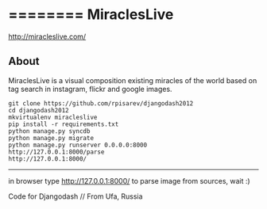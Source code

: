 ========
MiraclesLive
========
http://miracleslive.com/


About
-----
MiraclesLive is a visual composition existing miracles of the world based on tag search in instagram, flickr and google images.


~~~~{.bash}
git clone https://github.com/rpisarev/djangodash2012
cd djangodash2012
mkvirtualenv miracleslive
pip install -r requirements.txt
python manage.py syncdb
python manage.py migrate
python manage.py runserver 0.0.0.0:8000
http://127.0.0.1:8000/parse
http://127.0.0.1:8000/
~~~~

-----
in browser type http://127.0.0.1:8000/ to parse image from sources, wait :)

Code for Djangodash // From Ufa, Russia
